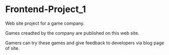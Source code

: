 # Frontend-Project_1
Web site project for a game company.

Games creadted by the company are published on this web site.

Gamers can try these games and give feedback to developers via blog page of site.
